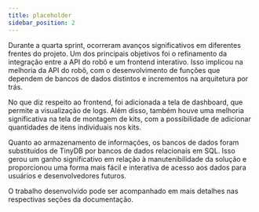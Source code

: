```yaml
---
title: placeholder
sidebar_position: 2
---
```


Durante a quarta sprint, ocorreram avanços significativos em diferentes frentes do projeto. Um dos principais objetivos foi o refinamento da integração entre a API do robô e um frontend interativo. Isso implicou na melhoria da API do robô, com o desenvolvimento de funções que dependem de bancos de dados distintos e incrementos na arquitetura por trás.

No que diz respeito ao frontend, foi adicionada a tela de dashboard, que permite a visualização de logs. Além disso, também houve uma melhoria significativa na tela de montagem de kits, com a possibilidade de adicionar quantidades de itens individuais nos kits.

Quanto ao armazenamento de informações, os bancos de dados foram substituídos de TinyDB por bancos de dados relacionais em SQL. Isso gerou um ganho significativo em relação à manutenibilidade da solução e proporcionou uma forma mais fácil e interativa de acesso aos dados para usuários e desenvolvedores futuros.

O trabalho desenvolvido pode ser acompanhado em mais detalhes nas respectivas seções da documentação.